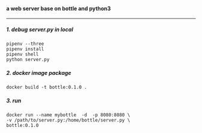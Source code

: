 #### a web server base on bottle and python3
---
##### 1. debug server.py in local
```
pipenv --three
pipenv install
pipenv shell
python server.py
```
##### 2. docker image package
```
docker build -t bottle:0.1.0 .
```
##### 3. run
```
docker run --name mybottle  -d  -p 8080:8080 \
-v /path/to/server.py:/home/bottle/server.py \
bottle:0.1.0
```